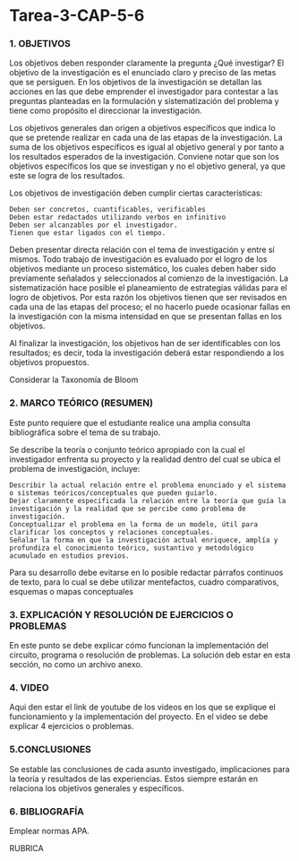 # Tarea-3-CAP-5-6
 
<h3>1. OBJETIVOS</h3>

Los objetivos deben responder claramente la pregunta ¿Qué investigar? El objetivo de la investigación es el enunciado claro y preciso de las metas que se persiguen. En los objetivos de la investigación se detallan las acciones en las que debe emprender el investigador para contestar a las preguntas planteadas en la formulación y sistematización del problema y tiene como propósito el direccionar la investigación.

Los objetivos generales dan origen a objetivos específicos que indica lo que se pretende realizar en cada una de las etapas de la investigación. La suma de los objetivos específicos es igual al objetivo general y por tanto a los resultados esperados de la investigación. Conviene notar que son los objetivos específicos los que se investigan y no el objetivo general, ya que este se logra de los resultados.

Los objetivos de investigación deben cumplir ciertas características:

    Deben ser concretos, cuantificables, verificables
    Deben estar redactados utilizando verbos en infinitivo
    Deben ser alcanzables por el investigador.
    Tienen que estar ligados con el tiempo.

Deben presentar directa relación con el tema de investigación y entre sí mismos. Todo trabajo de investigación es evaluado por el logro de los objetivos mediante un proceso sistemático, los cuales deben haber sido previamente señalados y seleccionados al comienzo de la investigación. La sistematización hace posible el planeamiento de estrategias válidas para el logro de objetivos. Por esta razón los objetivos tienen que ser revisados en cada una de las etapas del proceso; el no hacerlo puede ocasionar fallas en la investigación con la misma intensidad en que se presentan fallas en los objetivos.

Al finalizar la investigación, los objetivos han de ser identificables con los resultados; es decir, toda la investigación deberá estar respondiendo a los objetivos propuestos.

Considerar la Taxonomía de Bloom

<h3>2. MARCO TEÓRICO (RESUMEN)</h3>

Este punto requiere que el estudiante realice una amplia consulta bibliográfica sobre el tema de su trabajo.

Se describe la teoría o conjunto teórico apropiado con la cual el investigador enfrenta su proyecto y la realidad dentro del cual se ubica el problema de investigación, incluye:

    Describir la actual relación entre el problema enunciado y el sistema o sistemas teóricos/conceptuales que pueden guiarlo.
    Dejar claramente especificada la relación entre la teoría que guía la investigación y la realidad que se percibe como problema de investigación.
    Conceptualizar el problema en la forma de un modelo, útil para clarificar los conceptos y relaciones conceptuales.
    Señalar la forma en que la investigación actual enriquece, amplía y profundiza el conocimiento teórico, sustantivo y metodológico acumulado en estudios previos.

Para su desarrollo debe evitarse en lo posible redactar párrafos continuos de texto, para lo cual se debe utilizar mentefactos, cuadro comparativos, esquemas o mapas conceptuales

<h3>3. EXPLICACIÓN Y RESOLUCIÓN DE EJERCICIOS O PROBLEMAS</h3>

En este punto se debe explicar cómo funcionan la implementación del circuito, programa o resolución de problemas. La solución deb estar en esta sección, no como un archivo anexo.

<h3>4. VIDEO</h3>

Aqui den estar el link de youtube de los videos en los que se explique el funcionamiento y la implementación del proyecto. En el video se debe explicar 4 ejercicios o problemas.

<h3>5.CONCLUSIONES</h3>

Se estable las conclusiones de cada asunto investigado, implicaciones para la teoría y resultados de las experiencias. Estos siempre estarán en relaciona los objetivos generales y específicos.

<h3>6. BIBLIOGRAFÍA</h3>

Emplear normas APA.

RUBRICA